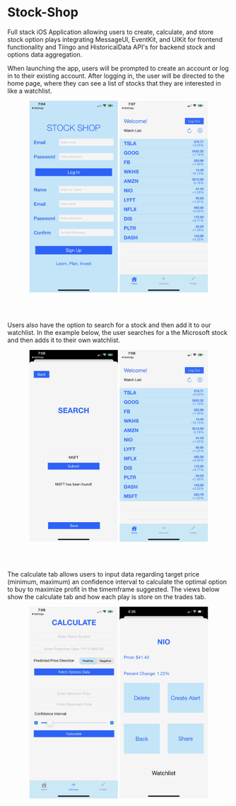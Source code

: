 # Stock-Shop
Full stack iOS Application allowing users to create, calculate, and store stock option plays integrating MessageUI, EventKit, and UIKit for frontend functionality and Tiingo and HistoricalData API's for backend stock and options data aggregation.

When launching the app, users will be prompted to create an account or log in to their existing account. After logging in, the user will be directed to the home page, where they can see a list of stocks that they are interested in like a watchlist.
<p align="middle">
 
  <img src = "DemoPhotos/1.jpeg" width = 200>
  <img src = "DemoPhotos/2.jpeg" width = 200>
 
</p>

<br></br>

Users also have the option to search for a stock and then add it to our watchlist. In the example below, the user searches for a the Microsoft stock and then adds it to their own watchlist.

<p align="middle">
 
  <img src = "DemoPhotos/3.jpeg" width = 200>
  <img src = "DemoPhotos/4.jpeg" width = 200>
 
</p>

<br></br>

The calculate tab allows users to input data regarding target price (minimum, maximum) an confidence interval to calculate the optimal option to buy to maximize profit in the timemframe suggested. The views below show the calculate tab and how each play is store on the trades tab.

<p align="middle">
 
  <img src = "DemoPhotos/5.jpeg" width = 200>
  <img src = "DemoPhotos/6.jpeg" width = 200>
 
</p>



